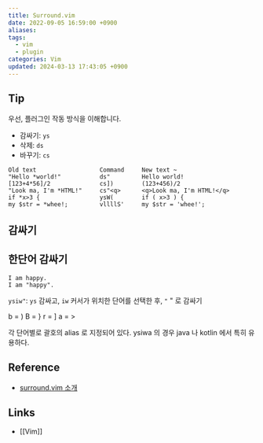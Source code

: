 ```yaml
---
title: Surround.vim
date: 2022-09-05 16:59:00 +0900
aliases: 
tags:
  - vim
  - plugin
categories: Vim
updated: 2024-03-13 17:43:05 +0900
---
```


## Tip

우선, 플러그인 작동 방식을 이해합니다.

- 감싸기: `ys`
- 삭제: `ds`
- 바꾸기: `cs`

```text
Old text                  Command     New text ~
"Hello *world!"           ds"         Hello world!
[123+4*56]/2              cs])        (123+456)/2
"Look ma, I'm *HTML!"     cs"<q>      <q>Look ma, I'm HTML!</q>
if *x>3 {                 ysW(        if ( x>3 ) {
my $str = *whee!;         vllllS'     my $str = 'whee!';
```

## 감싸기

## 한단어 감싸기

```test
I am happy.
I am "happy".
```

`ysiw"`: `ys` 감싸고, `iw` 커서가 위치한 단어를 선택한 후, `"` " 로 감싸기

b = )
B = }
r = ]
a = >

각 단어별로 괄호의 alias 로 지정되어 있다. ysiwa 의 경우 java 나 kotlin 에서 특히 유용하다.

## Reference

- [surround.vim 소개](https://forteleaf.tistory.com/entry/VIM-Surroundvim-사용하기)

## Links

- [[Vim]]
